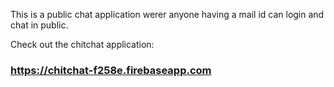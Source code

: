 This is a public chat application werer anyone having a mail id can login and chat in public.

Check out the chitchat application:
### https://chitchat-f258e.firebaseapp.com
